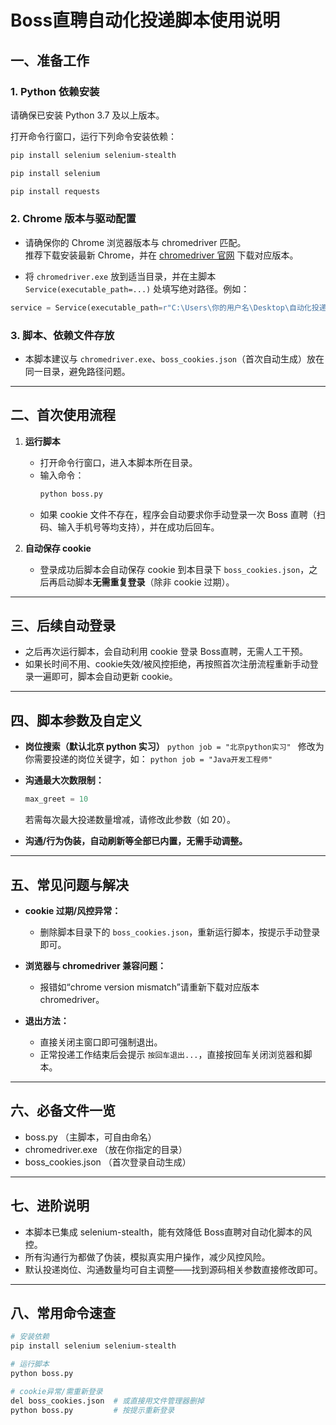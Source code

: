 # Boss直聘自动化投递脚本使用说明

## 一、准备工作

### 1. **Python 依赖安装**

请确保已安装 Python 3.7 及以上版本。

打开命令行窗口，运行下列命令安装依赖：

```bash
pip install selenium selenium-stealth
```

```bash
pip install selenium
```

```bash
pip install requests
```


### 2. **Chrome 版本与驱动配置**

- 请确保你的 Chrome 浏览器版本与 chromedriver 匹配。  
  推荐下载安装最新 Chrome，并在 [chromedriver 官网](https://chromedriver.chromium.org/downloads) 下载对应版本。

- 将 `chromedriver.exe` 放到适当目录，并在主脚本 `Service(executable_path=...)` 处填写绝对路径。例如：

```python
service = Service(executable_path=r"C:\Users\你的用户名\Desktop\自动化投递简历\chromedriver.exe")
```

### 3. **脚本、依赖文件存放**

- 本脚本建议与 `chromedriver.exe`、`boss_cookies.json`（首次自动生成）放在同一目录，避免路径问题。

---

## 二、首次使用流程

1. **运行脚本**
    - 打开命令行窗口，进入本脚本所在目录。
    - 输入命令：
      ```bash
      python boss.py
      ```
    - 如果 cookie 文件不存在，程序会自动要求你手动登录一次 Boss 直聘（扫码、输入手机号等均支持），并在成功后回车。

2. **自动保存 cookie**
    - 登录成功后脚本会自动保存 cookie 到本目录下 `boss_cookies.json`，之后再启动脚本**无需重复登录**（除非 cookie 过期）。

---

## 三、后续自动登录

- 之后再次运行脚本，会自动利用 cookie 登录 Boss直聘，无需人工干预。
- 如果长时间不用、cookie失效/被风控拒绝，再按照首次注册流程重新手动登录一遍即可，脚本会自动更新 cookie。

---

## 四、脚本参数及自定义

- **岗位搜索（默认北京 python 实习）**
      ```python
      job = "北京python实习"
      ```
      修改为你需要投递的岗位关键字，如：
      ```python
      job = "Java开发工程师"
      ```

- **沟通最大次数限制：**
    ```python
    max_greet = 10
    ```
    若需每次最大投递数量增减，请修改此参数（如 20）。

- **沟通/行为伪装，自动刷新等全部已内置，无需手动调整。**

---

## 五、常见问题与解决

- **cookie 过期/风控异常：**
    - 删除脚本目录下的 `boss_cookies.json`，重新运行脚本，按提示手动登录即可。

- **浏览器与 chromedriver 兼容问题：**
    - 报错如“chrome version mismatch”请重新下载对应版本 chromedriver。

- **退出方法：**
    - 直接关闭主窗口即可强制退出。
    - 正常投递工作结束后会提示 `按回车退出...`，直接按回车关闭浏览器和脚本。

---

## 六、必备文件一览

- boss.py   （主脚本，可自由命名）
- chromedriver.exe  （放在你指定的目录）
- boss_cookies.json （首次登录自动生成）

---

## 七、进阶说明

- 本脚本已集成 selenium-stealth，能有效降低 Boss直聘对自动化脚本的风控。
- 所有沟通行为都做了伪装，模拟真实用户操作，减少风控风险。
- 默认投递岗位、沟通数量均可自主调整——找到源码相关参数直接修改即可。
---

## 八、常用命令速查

```bash
# 安装依赖
pip install selenium selenium-stealth

# 运行脚本
python boss.py

# cookie异常/需重新登录
del boss_cookies.json  # 或直接用文件管理器删掉
python boss.py         # 按提示重新登录
```



